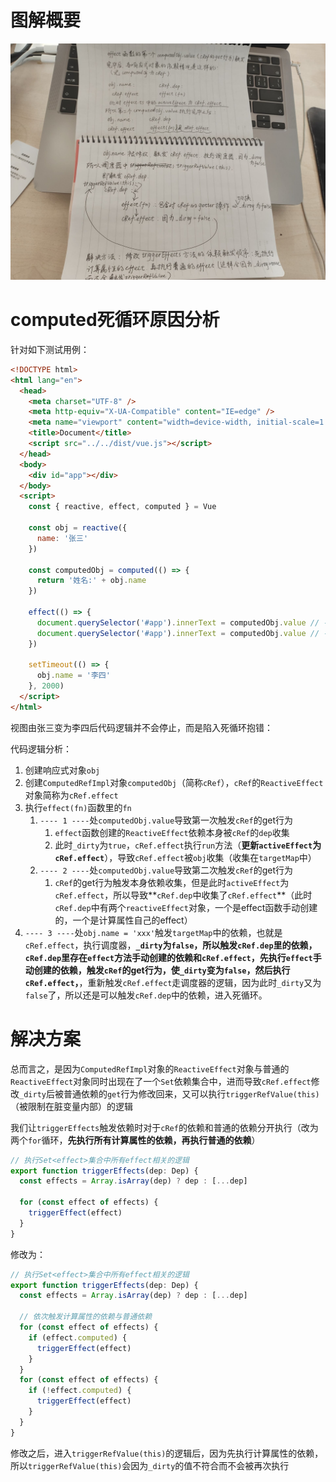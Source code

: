 # 图解概要



![问题分析与解决](../images/computed死循环问题.jpg)





# computed死循环原因分析



针对如下测试用例：

~~~html
<!DOCTYPE html>
<html lang="en">
  <head>
    <meta charset="UTF-8" />
    <meta http-equiv="X-UA-Compatible" content="IE=edge" />
    <meta name="viewport" content="width=device-width, initial-scale=1.0" />
    <title>Document</title>
    <script src="../../dist/vue.js"></script>
  </head>
  <body>
    <div id="app"></div>
  </body>
  <script>
    const { reactive, effect, computed } = Vue

    const obj = reactive({
      name: '张三'
    })

    const computedObj = computed(() => {
      return '姓名:' + obj.name
    })

    effect(() => {
      document.querySelector('#app').innerText = computedObj.value // ---- 1 ----
      document.querySelector('#app').innerText = computedObj.value // ---- 2 ----
    })

    setTimeout(() => {
      obj.name = '李四'
    }, 2000)
  </script>
</html>
~~~

视图由张三变为李四后代码逻辑并不会停止，而是陷入死循环抱错：

代码逻辑分析：

1. 创建响应式对象`obj`
2. 创建`ComputedRefImpl`对象`computedObj`（简称`cRef`），`cRef`的`ReactiveEffect`对象简称为`cRef.effect`
3. 执行`effect(fn)`函数里的`fn`
   1. `---- 1 ----`处`computedObj.value`导致第一次触发`cRef`的get行为
      1. `effect`函数创建的`ReactiveEffect`依赖本身被`cRef`的`dep`收集
      2. 此时`_dirty`为`true`，`cRef.effect`执行`run`方法（**更新`activeEffect`为`cRef.effect`**），导致`cRef.effect`被`obj`收集（收集在`targetMap`中）
   2. `---- 2 ----`处`computedObj.value`导致第二次触发`cRef`的get行为
      1. `cRef`的get行为触发本身依赖收集，但是此时`activeEffect`为`cRef.effect`，所以导致**`cRef.dep`中收集了`cRef.effect`**（此时`cRef.dep`中有两个`reactiveEffect`对象，一个是effect函数手动创建的，一个是计算属性自己的effect）
4. `---- 3 ----`处`obj.name = 'xxx'`触发`targetMap`中的依赖，也就是`cRef.effect`，执行调度器，**`_dirty`为`false`，所以触发`cRef.dep`里的依赖，`cRef.dep`里存在`effect`方法手动创建的依赖和`cRef.effect`，先执行`effect`手动创建的依赖，触发`cRef`的get行为，使`_dirty`变为`false`，然后执行`cRef.effect`，**，重新触发`cRef.effect`走调度器的逻辑，因为此时`_dirty`又为`false`了，所以还是可以触发`cRef.dep`中的依赖，进入死循环。





# 解决方案



总而言之，是因为`ComputedRefImpl`对象的`ReactiveEffect`对象与普通的`ReactiveEffect`对象同时出现在了一个`Set`依赖集合中，进而导致`cRef.effect`修改`_dirty`后被普通依赖的`get`行为修改回来，又可以执行`triggerRefValue(this)`（被限制在脏变量内部）的逻辑

我们让`triggerEffects`触发依赖时对于`cRef`的依赖和普通的依赖分开执行（改为两个`for`循环，**先执行所有计算属性的依赖，再执行普通的依赖**）

~~~typescript
// 执行Set<effect>集合中所有effect相关的逻辑
export function triggerEffects(dep: Dep) {
  const effects = Array.isArray(dep) ? dep : [...dep]

  for (const effect of effects) {
    triggerEffect(effect)
  }
}
~~~

修改为：

~~~typescript
// 执行Set<effect>集合中所有effect相关的逻辑
export function triggerEffects(dep: Dep) {
  const effects = Array.isArray(dep) ? dep : [...dep]

  // 依次触发计算属性的依赖与普通依赖
  for (const effect of effects) {
    if (effect.computed) {
      triggerEffect(effect)
    }
  }
  for (const effect of effects) {
    if (!effect.computed) {
      triggerEffect(effect)
    }
  }
}
~~~

修改之后，进入`triggerRefValue(this)`的逻辑后，因为先执行计算属性的依赖，所以`triggerRefValue(this)`会因为`_dirty`的值不符合而不会被再次执行